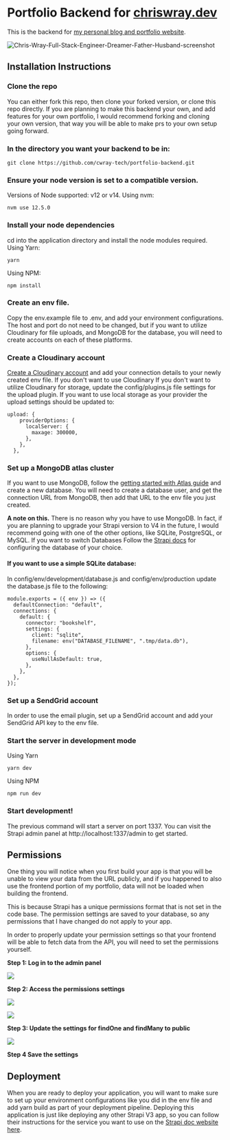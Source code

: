 # Portfolio Backend for [chriswray.dev](https://chriswray.dev)

This is the backend for [my personal blog and portfolio website](https://chriswray.dev).

![Chris-Wray-Full-Stack-Engineer-Dreamer-Father-Husband-screenshot](https://user-images.githubusercontent.com/53663762/170277669-a70c5630-d42f-4054-b28e-ef9d33c02cdf.png)


## Installation Instructions

### **Clone the repo**

You can either fork this repo, then clone your forked version, or clone this repo directly. If you are planning to make this backend your own, and add features for your own portfolio, I would recommend forking and cloning your own version, that way you will be able to make prs to your own setup going forward.

### **In the directory you want your backend to be in:**

    git clone https://github.com/cwray-tech/portfolio-backend.git

### **Ensure your node version is set to a compatible version.**

Versions of Node supported: v12 or v14.
Using nvm:

    nvm use 12.5.0

### **Install your node dependencies**

cd into the application directory and install the node modules required.
Using Yarn:

    yarn

Using NPM:

    npm install

### **Create an env file.**

Copy the env.example file to .env, and add your environment configurations. The host and port do not need to be changed, but if you want to utilize Cloudinary for file uploads, and MongoDB for the database, you will need to create accounts on each of these platforms.

### **Create a Cloudinary account**

[Create a Cloudinary account](https://cloudinary.com/invites/lpov9zyyucivvxsnalc5/tyjytr506ffjmhjfqfui) and add your connection details to your newly created env file.
If you don't want to use Cloudinary
If you don't want to utilize Cloudinary for storage, update the config/plugins.js file settings for the upload plugin.
If you want to use local storage as your provider the upload settings should be updated to:

    upload: {
        providerOptions: {
          localServer: {
            maxage: 300000,
          },
        },
      },

### **Set up a MongoDB atlas cluster**

If you want to use MongoDB, follow the [getting started with Atlas guide](https://docs.atlas.mongodb.com/getting-started/?_ga=2.4563131.920976329.1643907102-735601706.1643758841&_gac=1.146756166.1643758841.Cj0KCQiA0eOPBhCGARIsAFIwTs76SnZs7BbvgidCHxu9fcxFSsj7MRSGdClsvvIRq1BXHWYC3rKDHMAaAt7uEALw_wcB#deploy-a-free-tier-cluster) and create a new database. You will need to create a database user, and get the connection URL from MongoDB, then add that URL to the env file you just created.

**A note on this.** There is no reason why you have to use MongoDB. In fact, if you are planning to upgrade your Strapi version to V4 in the future, I would recommend going with one of the other options, like SQLite, PostgreSQL, or MySQL.
If you want to switch Databases
Follow the [Strapi docs](https://docs-v3.strapi.io/developer-docs/latest/setup-deployment-guides/configurations.html#database) for configuring the database of your choice.

#### **If you want to use a simple SQLite database:**

In config/env/development/database.js and config/env/production update the database.js file to the following:

    module.exports = ({ env }) => ({
      defaultConnection: "default",
      connections: {
        default: {
          connector: "bookshelf",
          settings: {
            client: "sqlite",
            filename: env("DATABASE_FILENAME", ".tmp/data.db"),
          },
          options: {
            useNullAsDefault: true,
          },
        },
      },
    });

### **Set up a SendGrid account**

In order to use the email plugin, set up a SendGrid account and add your SendGrid API key to the env file.

### **Start the server in development mode**

Using Yarn

    yarn dev

Using NPM

    npm run dev

### **Start development!**

The previous command will start a server on port 1337. You can visit the Strapi admin panel at http://localhost:1337/admin to get started.

## Permissions

One thing you will notice when you first build your app is that you will be unable to view your data from the URL publicly, and if you happened to also use the frontend portion of my portfolio, data will not be loaded when building the frontend.

This is because Strapi has a unique permissions format that is not set in the code base. The permission settings are saved to your database, so any permissions that I have changed do not apply to your app.

In order to properly update your permission settings so that your frontend will be able to fetch data from the API, you will need to set the permissions yourself.

**Step 1: Log in to the admin panel**

![](https://paper-attachments.dropbox.com/s_0E24F5CB60D4C9A933EA62407AD89004C7388AFD12663DC1688E2E8F0FCF79E4_1643928247896_Homepage.png)

**Step 2: Access the permissions settings**

![](https://paper-attachments.dropbox.com/s_0E24F5CB60D4C9A933EA62407AD89004C7388AFD12663DC1688E2E8F0FCF79E4_1643928256865_Settings+-+Application.png)

![](https://paper-attachments.dropbox.com/s_0E24F5CB60D4C9A933EA62407AD89004C7388AFD12663DC1688E2E8F0FCF79E4_1643928262567_Settings+-+Roles.png)

**Step 3: Update the settings for findOne and findMany to public**

![](https://paper-attachments.dropbox.com/s_0E24F5CB60D4C9A933EA62407AD89004C7388AFD12663DC1688E2E8F0FCF79E4_1643928270572_Settings.png)

**Step 4 Save the settings**

## Deployment

When you are ready to deploy your application, you will want to make sure to set up your environment configurations like you did in the env file and add yarn build as part of your deployment pipeline. Deploying this application is just like deploying any other Strapi V3 app, so you can follow their instructions for the service you want to use on the [Strapi doc website here](https://docs-v3.strapi.io/developer-docs/latest/setup-deployment-guides/deployment.html).

